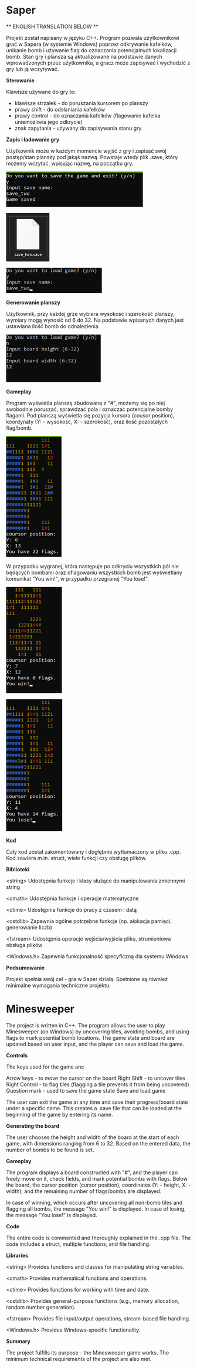 # **Saper**

** ENGLISH TRANSLATION BELOW **

Projekt został napisany w języku C++. Program pozwala użytkownikowi grać w Sapera (w systemie Windows) poprzez odkrywanie kafelków, unikanie bomb i używanie flag do oznaczania potencjalnych lokalizacji bomb.
Stan gry i plansza są aktualizowane na podstawie danych wprowadzonych przez użytkownika, a gracz może zapisywać i wychodzić z gry lub ją wczytywać.

**Sterowanie**

 Klawisze używane do gry to:
 - klawisze strzałek - do poruszania kursorem po planszy
 - prawy shift - do odsłaniania kafelków
 - prawy control - do oznaczania kafelków (flagowanie kafelka uniemożliwia jego odkrycie)
 - znak zapytania - używany do zapisywania stanu gry

**Zapis i ładowanie gry**

Użytkownik może w każdym momencie wyjść z gry i zapisać swój postęp/stan planszy pod jakąś nazwą. Powstaje wtedy plik .save, który możemy wczytać, wpisując nazwę, na początku gry.

![Alt text](image-4.png)

![Alt text](image-5.png)

![Alt text](image-6.png)

**Generowanie planszy**

Użytkownik, przy każdej grze wybiera wysokość i szerokość planszy, wymiary mogą wynosić od 6 do 32. Na podstawie wpisanych danych jest ustawiana ilość bomb do odnalezienia. 

![Alt text](image-3.png)

**Gameplay**

Program wyświetla planszę zbudowaną z "#", możemy się po niej swobodnie poruszać, sprawdzać pola i oznaczać potencjalne bomby flagami. Pod planszą wyświetla się pozycja kursora (cousor position), koordynaty (Y: - wysokość, X: - szerokość), oraz ilość pozostałych flag/bomb. 

![Alt text](image.png)

W przypadku wygranej, która następuje po odkryciu wszystkich pól nie będących bombami oraz oflagowaniu wszystkich bomb jest wyświetlany komunikat "You win!", w przypadku przegranej "You lose!".

![Alt text](image-2.png)

![Alt text](image-1.png)

**Kod**

Cały kod został zakomentowany i dogłębnie wytłumaczony w pliku .cpp. Kod zawiera m.in. struct, wiele funkcji czy obsługę plików.

**Biblioteki**

\<string>     Udostępnia funkcje i klasy służące do manipulowania zmiennymi string

\<cmath>      Udostępnia funkcje i operacje matematyczne

\<ctime>      Udostępnia funkcje do pracy z czasem i datą

\<cstdlib>    Zapewnia ogólne potrzebne funkcje (np. alokacja pamięci, generowanie liczb)

\<fstream>    Udostępnia operacje wejścia/wyjścia pliku, strumieniowa obsługa plików

\<Windows.h>  Zapewnia funkcjonalność specyficzną dla systemu Windows

**Podsumowanie**

Projekt spełnia swój cel - gra w Saper działa. Spełnione są również minimalne wymagania techniczne projektu.

# **Minesweeper**
The project is written in C++. The program allows the user to play Minesweeper (on Windows) by uncovering tiles, avoiding bombs, and using flags to mark potential bomb locations. The game state and board are updated based on user input, and the player can save and load the game.

**Controls**

The keys used for the game are:

Arrow keys - to move the cursor on the board
Right Shift - to uncover tiles
Right Control - to flag tiles (flagging a tile prevents it from being uncovered)
Question mark - used to save the game state
Save and load game

The user can exit the game at any time and save their progress/board state under a specific name. This creates a .save file that can be loaded at the beginning of the game by entering its name.

**Generating the board**

The user chooses the height and width of the board at the start of each game, with dimensions ranging from 6 to 32. Based on the entered data, the number of bombs to be found is set.

**Gameplay**

The program displays a board constructed with "#", and the player can freely move on it, check fields, and mark potential bombs with flags. Below the board, the cursor position (cursor position), coordinates (Y: - height, X: - width), and the remaining number of flags/bombs are displayed.

In case of winning, which occurs after uncovering all non-bomb tiles and flagging all bombs, the message "You win!" is displayed. In case of losing, the message "You lose!" is displayed.

**Code**

The entire code is commented and thoroughly explained in the .cpp file. The code includes a struct, multiple functions, and file handling.

**Libraries**

\<string> Provides functions and classes for manipulating string variables.

\<cmath> Provides mathematical functions and operations.

\<ctime> Provides functions for working with time and date.

\<cstdlib> Provides general-purpose functions (e.g., memory allocation, random number generation).

\<fstream> Provides file input/output operations, stream-based file handling.

\<Windows.h> Provides Windows-specific functionality.

**Summary**

The project fulfills its purpose - the Minesweeper game works. The minimum technical requirements of the project are also met.
